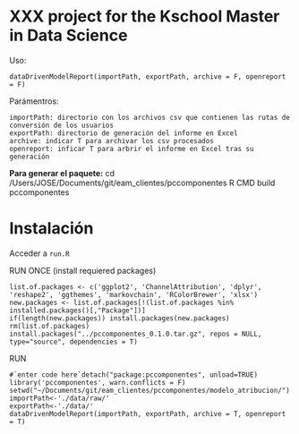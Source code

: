XXX project for the Kschool Master in Data Science
===================

Uso:

    dataDrivenModelReport(importPath, exportPath, archive = F, openreport = F)

Parámentros:

    importPath: directorio con los archivos csv que contienen las rutas de conversión de los usuarios
    exportPath: directorio de generación del informe en Excel
    archive: indicar T para archivar los csv procesados
    openreport: inficar T para arbrir el informe en Excel tras su generación

**Para generar el paquete:**
cd /Users/JOSE/Documents/git/eam_clientes/pccomponentes
R CMD build pccomponentes

Instalación
===================
Acceder a `run.R`


RUN ONCE (install requiered packages)

    list.of.packages <- c('ggplot2', 'ChannelAttribution', 'dplyr', 'reshape2', 'ggthemes', 'markovchain', 'RColorBrewer', 'xlsx')
    new.packages <- list.of.packages[!(list.of.packages %in% installed.packages()[,"Package"])]
    if(length(new.packages)) install.packages(new.packages)
    rm(list.of.packages)
    install.packages("../pccomponentes_0.1.0.tar.gz", repos = NULL, type="source", dependencies = T)


RUN 

    #`enter code here`detach("package:pccomponentes", unload=TRUE)
    library('pccomponentes', warn.conflicts = F)
    setwd("~/Documents/git/eam_clientes/pccomponentes/modelo_atribucion/")
    importPath<-'./data/raw/'
    exportPath<-'./data/'
    dataDrivenModelReport(importPath, exportPath, archive = T, openreport = T)
    
    
    
